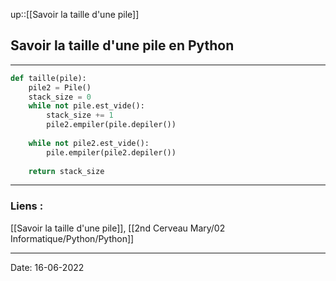 

up::[[Savoir la taille d'une pile]]

## Savoir la taille d'une pile en Python

---

```python
def taille(pile):
    pile2 = Pile()
    stack_size = 0
    while not pile.est_vide():
        stack_size += 1
        pile2.empiler(pile.depiler())
        
    while not pile2.est_vide():
        pile.empiler(pile2.depiler())
        
    return stack_size
```


---
### Liens :

[[Savoir la taille d'une pile]], [[2nd Cerveau Mary/02 Informatique/Python/Python]]

---

Date: 16-06-2022